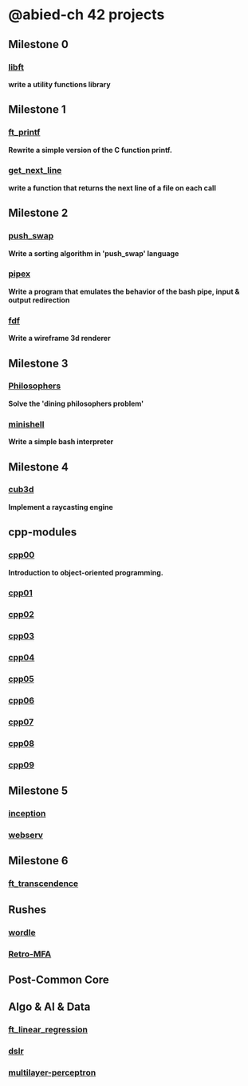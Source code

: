 # @abied-ch 42 projects
## Milestone 0
### [libft](https://github.com/abied-ch/libft)
**write a utility functions library**
## Milestone 1
### [ft_printf](https://github.com/abied-ch/ft_printf) 
**Rewrite a simple version of the C function printf.**
### [get_next_line](https://github.com/abied-ch/get_next_line)
**write a function that returns the next line of a file on each call**
## Milestone 2
### [push_swap](https://github.com/abied-ch/push_swap)
**Write a sorting algorithm in 'push_swap' language**
### [pipex](https://github.com/abied-ch/pipex)
**Write a program that emulates the behavior of the bash pipe, input & output redirection**
### [fdf](https://github.com/abied-ch/fdf)
**Write a wireframe 3d renderer**
## Milestone 3
### [Philosophers](https://github.com/abied-ch/Philosophers)
**Solve the 'dining philosophers problem'**
### [minishell](https://github.com/abied-ch/minishell)
**Write a simple bash interpreter**
## Milestone 4
### [cub3d](https://github.com/abied-ch/cub3d)
**Implement a raycasting engine**
## cpp-modules
### [cpp00](https://github.com/abied-ch/cpp-modules/tree/main/cpp00)
**Introduction to object-oriented programming.**
### [cpp01](https://github.com/abied-ch/cpp-modules/tree/main/cpp01)
### [cpp02](https://github.com/abied-ch/cpp-modules/tree/main/cpp02)
### [cpp03](https://github.com/abied-ch/cpp-modules/tree/main/cpp03)
### [cpp04](https://github.com/abied-ch/cpp-modules/tree/main/cpp04)
### [cpp05](https://github.com/abied-ch/cpp-modules/tree/main/cpp05)
### [cpp06](https://github.com/abied-ch/cpp-modules/tree/main/cpp06)
### [cpp07](https://github.com/abied-ch/cpp-modules/tree/main/cpp07)
### [cpp08](https://github.com/abied-ch/cpp-modules/tree/main/cpp08)
### [cpp09](https://github.com/abied-ch/cpp-modules/tree/main/cpp09)
## Milestone 5
### [inception](https://github.com/abied-ch/inception)
### [webserv](https://github.com/winstonallo/webserv)
## Milestone 6
### [ft_transcendence](https://github.com/LuckyIntegral/ft_transcendence)
## Rushes
### [wordle](https://github.com/abied-ch/wordle)
### [Retro-MFA](https://github.com/abied-ch/Retro-MFA)
## Post-Common Core
## Algo & AI & Data
### [ft_linear_regression](https://github.com/abied-ch/ft_linear_regression)
### [dslr](https://github.com/abied-ch/dslr)
### [multilayer-perceptron](https://github.com/winstonallo/multilayer-perceptron)
